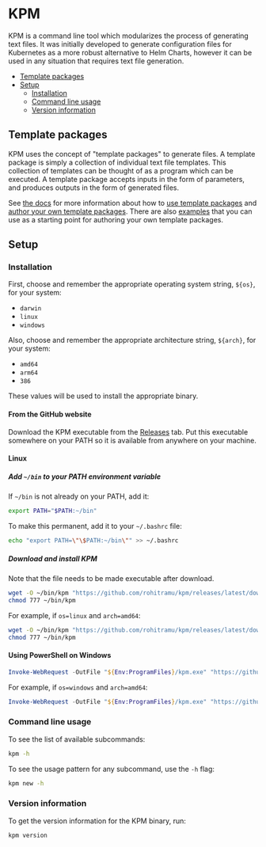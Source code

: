 # KPM

KPM is a command line tool which modularizes the process of generating text files.  It was initially developed to generate configuration files for Kubernetes as a more robust alternative to Helm Charts, however it can be used in any situation that requires text file generation.

- [Template packages](#template-packages)
- [Setup](#setup)
  - [Installation](#installation)
  - [Command line usage](#command-line-usage)
  - [Version information](#version-information)

## Template packages

KPM uses the concept of "template packages" to generate files.  A template package is simply a collection of individual text file templates.  This collection of templates can be thought of as a program which can be executed.  A template package accepts inputs in the form of parameters, and produces outputs in the form of generated files.

See [the docs](docs/README.md) for more information about how to [use template packages](docs/using_packages/README.md) and [author your own template packages](docs/authoring_packages/README.md).  There are also [examples](docs/examples/README.md) that you can use as a starting point for authoring your own template packages.

## Setup

### Installation

First, choose and remember the appropriate operating system string, `${os}`, for your system:

- `darwin`
- `linux`
- `windows`

Also, choose and remember the appropriate architecture string, `${arch}`, for your system:

- `amd64`
- `arm64`
- `386`

These values will be used to install the appropriate binary.

#### From the GitHub website

Download the KPM executable from the [Releases](https://github.com/rohitramu/kpm/releases) tab.  Put this executable somewhere on your PATH so it is available from anywhere on your machine.

#### Linux

##### Add `~/bin` to your PATH environment variable

If `~/bin` is not already on your PATH, add it:

```sh
export PATH="$PATH:~/bin"
```

To make this permanent, add it to your `~/.bashrc` file:

```sh
echo "export PATH=\"\$PATH:~/bin\"" >> ~/.bashrc
```

##### Download and install KPM

Note that the file needs to be made executable after download.

```sh
wget -O ~/bin/kpm "https://github.com/rohitramu/kpm/releases/latest/download/kpm_${os}_${arch}"
chmod 777 ~/bin/kpm
```

For example, if `os=linux` and `arch=amd64`:

```sh
wget -O ~/bin/kpm "https://github.com/rohitramu/kpm/releases/latest/download/kpm_linux_amd64"
chmod 777 ~/bin/kpm
```

#### Using PowerShell on Windows

```powershell
Invoke-WebRequest -OutFile "${Env:ProgramFiles}/kpm.exe" "https://github.com/rohitramu/kpm/releases/latest/download/kpm_${os}_${arch}.exe"
```

For example, if `os=windows` and `arch=amd64`:

```powershell
Invoke-WebRequest -OutFile "${Env:ProgramFiles}/kpm.exe" "https://github.com/rohitramu/kpm/releases/latest/download/kpm_windows_amd64.exe"
```

### Command line usage

To see the list of available subcommands:

```sh
kpm -h
```

To see the usage pattern for any subcommand, use the `-h` flag:

```sh
kpm new -h
```

### Version information

To get the version information for the KPM binary, run:

```sh
kpm version
```
